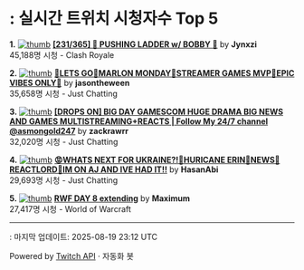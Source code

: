 # : 실시간 트위치 시청자수 Top 5

**1.** [![thumb](https://static-cdn.jtvnw.net/previews-ttv/live_user_jynxzi-320x180.jpg)](https://twitch.tv/Jynxzi)
**[[231/365] 🔴 PUSHING LADDER w/ BOBBY 🔴](https://twitch.tv/Jynxzi)** by **Jynxzi**<br>45,188명 시청  - Clash Royale

**2.** [![thumb](https://static-cdn.jtvnw.net/previews-ttv/live_user_jasontheween-320x180.jpg)](https://twitch.tv/jasontheween)
**[🔴LETS GO🔴MARLON MONDAY🔴STREAMER GAMES MVP🔴EPIC VIBES ONLY🔴](https://twitch.tv/jasontheween)** by **jasontheween**<br>35,658명 시청  - Just Chatting

**3.** [![thumb](https://static-cdn.jtvnw.net/previews-ttv/live_user_zackrawrr-320x180.jpg)](https://twitch.tv/zackrawrr)
**[[DROPS ON] BIG DAY GAMESCOM HUGE DRAMA BIG NEWS AND GAMES MULTISTREAMING+REACTS | Follow My 24/7 channel @asmongold247](https://twitch.tv/zackrawrr)** by **zackrawrr**<br>32,020명 시청  - Just Chatting

**4.** [![thumb](https://static-cdn.jtvnw.net/previews-ttv/live_user_hasanabi-320x180.jpg)](https://twitch.tv/HasanAbi)
**[😡WHATS NEXT FOR UKRAINE?!🤬HURICANE ERIN🤬NEWS🤬REACTLORD🤬IM ON AJ AND IVE HAD IT!!](https://twitch.tv/HasanAbi)** by **HasanAbi**<br>29,693명 시청  - Just Chatting

**5.** [![thumb](https://static-cdn.jtvnw.net/previews-ttv/live_user_maximum-320x180.jpg)](https://twitch.tv/Maximum)
**[RWF DAY 8 extending](https://twitch.tv/Maximum)** by **Maximum**<br>27,417명 시청  - World of Warcraft


---
: 마지막 업데이트: 2025-08-19 23:12 UTC

Powered by [Twitch API](https://dev.twitch.tv/docs/api/reference) · 자동화 봇